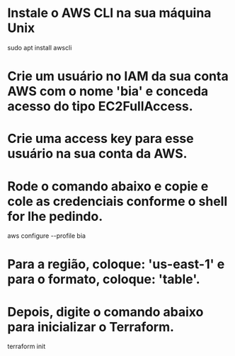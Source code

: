 # Instale o AWS CLI na sua máquina Unix
sudo apt install awscli

# Crie um usuário no IAM da sua conta AWS com o nome 'bia' e conceda acesso do tipo EC2FullAccess.

# Crie uma access key para esse usuário na sua conta da AWS.

# Rode o comando abaixo e copie e cole as credenciais conforme o shell for lhe pedindo.
aws configure --profile bia

# Para a região, coloque:   'us-east-1' e para o formato, coloque: 'table'.

# Depois, digite o comando abaixo para inicializar o Terraform.
terraform init
